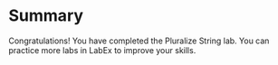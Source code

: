 # Summary

Congratulations! You have completed the Pluralize String lab. You can practice more labs in LabEx to improve your skills.
